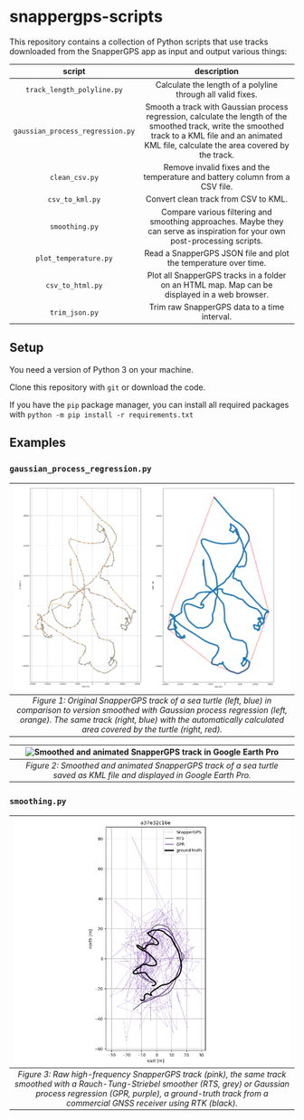# snappergps-scripts

This repository contains a collection of Python scripts that use tracks downloaded from the SnapperGPS app as input and output various things:

| script | description |
|:--:|:--:|
| `track_length_polyline.py` | Calculate the length of a polyline through all valid fixes. |
| `gaussian_process_regression.py` | Smooth a track with Gaussian process regression, calculate the length of the smoothed track, write the smoothed track to a KML file and an animated KML file, calculate the area covered by the track. |
| `clean_csv.py` | Remove invalid fixes and the temperature and battery column from a CSV file.|
| `csv_to_kml.py` | Convert clean track from CSV to KML. |
| `smoothing.py` | Compare various filtering and smoothing approaches. Maybe they can serve as inspiration for your own post-processing scripts. |
| `plot_temperature.py` | Read a SnapperGPS JSON file and plot the temperature over time. |
| `csv_to_html.py` | Plot all SnapperGPS tracks in a folder on an HTML map. Map can be displayed in a web browser. |
| `trim_json.py` | Trim raw SnapperGPS data to a time interval. |

## Setup

You need a version of Python 3 on your machine.

Clone this repository with `git` or download the code.

If you have the `pip` package manager, you can install all required packages with `python -m pip install -r requirements.txt`

## Examples

### `gaussian_process_regression.py`

| ![Smoothed SnapperGPS track and convex hull of SnapperGPS track](images/gaussian-process-regression-convex-hull.png) |
|:--:| 
| *Figure 1: Original SnapperGPS track of a sea turtle (left, blue) in comparison to version smoothed with Gaussian process regression (left, orange). The same track (right, blue) with the automatically calculated area covered by the turtle (right, red).* |

| ![Smoothed and animated SnapperGPS track in Google Earth Pro](images/smoothed-animated-kml.png) |
|:--:| 
| *Figure 2: Smoothed and animated SnapperGPS track of a sea turtle saved as KML file and displayed in Google Earth Pro.* |

### `smoothing.py`

| ![Smoothed and animated SnapperGPS track in Google Earth Pro](images/smoothing.png) |
|:--:| 
| *Figure 3: Raw high-frequency SnapperGPS track (pink), the same track smoothed with a Rauch-Tung-Striebel smoother (RTS, grey) or Gaussian process regression (GPR, purple), a ground-truth track from a commercial GNSS receiver using RTK (black).* |
